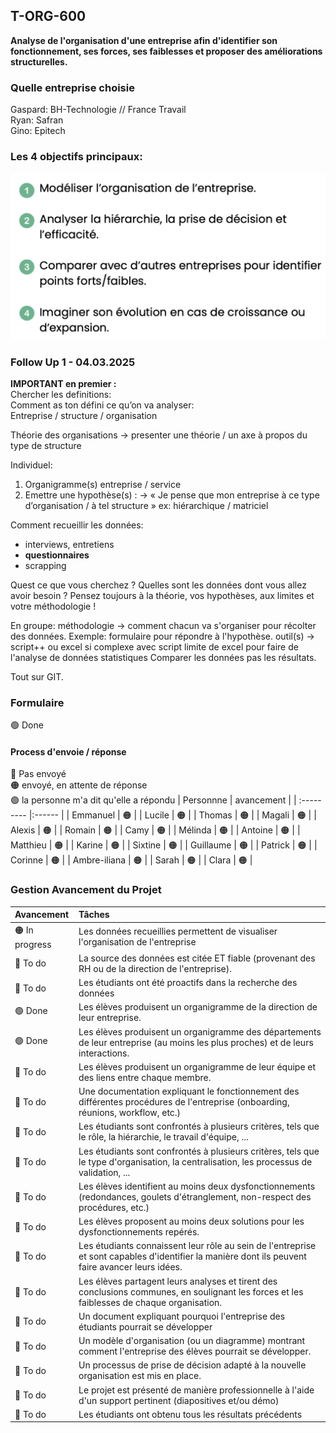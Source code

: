 ## T-ORG-600
**Analyse de l'organisation d'une entreprise afin d'identifier son fonctionnement, ses forces, ses faiblesses et proposer des améliorations structurelles.**  
  
### Quelle entreprise choisie
Gaspard: BH-Technologie // France Travail  
Ryan: Safran  
Gino: Epitech  
  

### Les 4 objectifs principaux:
![objectifs](capture1.png)
  
  
### Follow Up 1 - 04.03.2025

**IMPORTANT en premier :**  
Chercher les definitions:  
Comment as ton défini ce qu’on va analyser:  
Entreprise / structure / organisation  

Théorie des organisations
-> presenter une théorie / un axe à propos du type de structure


Individuel:
1. Organigramme(s) entreprise / service
2. Emettre une hypothèse(s) :
-> « Je pense que mon entreprise à ce type d’organisation / à tel structure » ex: hiérarchique / matriciel 


Comment recueillir les données:
- interviews, entretiens
- **questionnaires**
- scrapping

Quest ce que vous cherchez ? Quelles sont les données dont vous allez avoir besoin ?
Pensez toujours à la théorie, vos hypothèses, aux limites et votre méthodologie !


En groupe:
méthodologie -> comment chacun va s'organiser pour récolter des données. Exemple: formulaire pour répondre à l'hypothèse.
outil(s) -> script++ ou excel si complexe avec script
limite de excel pour faire de l'analyse de données statistiques
Comparer les données pas les résultats.

Tout sur GIT.




### Formulaire
🟢 Done
#### Process d'envoie / réponse
🔴 Pas envoyé  
🟠 envoyé, en attente de réponse  
🟢 la personne m'a dit qu'elle a répondu
| Personnne | avancement | 
| :--------- |:------ |
| Emmanuel | 🟠 |
| Lucile | 🟠 |
| Thomas | 🟠 |
| Magali | 🟠 |
| Alexis | 🟠 |
| Romain | 🟠 |
| Camy | 🟠 |
| Mélinda | 🟠 |
| Antoine | 🟠 |
| Matthieu | 🟠 |
| Karine | 🟠 |
| Sixtine | 🟠 |
| Guillaume | 🟠 |
| Patrick | 🟠 |
| Corinne | 🟠 |
| Ambre-iliana | 🟠 |
| Sarah | 🟠 |
| Clara | 🟠 |


### Gestion Avancement du Projet
| Avancement | Tâches |
| :--------- |:------ |
| 🟠 In progress | Les données recueillies permettent de visualiser l'organisation de l'entreprise |
| 🔴 To do | La source des données est citée ET fiable (provenant des RH ou de la direction de l'entreprise). |
| 🔴 To do | Les étudiants ont été proactifs dans la recherche des données |
| 🟢 Done | Les élèves produisent un organigramme de la direction de leur entreprise. |
| 🟢 Done | Les élèves produisent un organigramme des départements de leur entreprise (au moins les plus proches) et de leurs interactions. |
| 🔴 To do | Les élèves produisent un organigramme de leur équipe et des liens entre chaque membre. |
| 🔴 To do | Une documentation expliquant le fonctionnement des différentes procédures de l'entreprise (onboarding, réunions, workflow, etc.) |
| 🔴 To do | Les étudiants sont confrontés à plusieurs critères, tels que le rôle, la hiérarchie, le travail d'équipe, ... |
| 🔴 To do | Les étudiants sont confrontés à plusieurs critères, tels que le type d'organisation, la centralisation, les processus de validation, ... |
| 🔴 To do | Les élèves identifient au moins deux dysfonctionnements (redondances, goulets d'étranglement, non-respect des procédures, etc.) |
| 🔴 To do | Les élèves proposent au moins deux solutions pour les dysfonctionnements repérés. |
| 🔴 To do | Les étudiants connaissent leur rôle au sein de l'entreprise et sont capables d'identifier la manière dont ils peuvent faire avancer leurs idées. |
| 🔴 To do | Les élèves partagent leurs analyses et tirent des conclusions communes, en soulignant les forces et les faiblesses de chaque organisation. |
| 🔴 To do | Un document expliquant pourquoi l'entreprise des étudiants pourrait se développer |
| 🔴 To do | Un modèle d'organisation (ou un diagramme) montrant comment l'entreprise des élèves pourrait se développer. |
| 🔴 To do | Un processus de prise de décision adapté à la nouvelle organisation est mis en place. |
| 🔴 To do | Le projet est présenté de manière professionnelle à l'aide d'un support pertinent (diapositives et/ou démo) |
| 🔴 To do | Les étudiants ont obtenu tous les résultats précédents |
